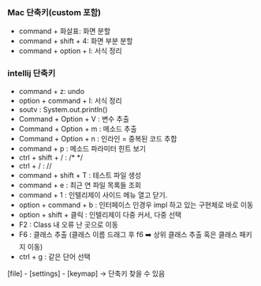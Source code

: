 ### Mac 단축키(custom 포함)
- command + 화살표: 화면 분할
- command + shift + 4: 화면 부분 분할
- command + option + l: 서식 정리

### intellij 단축키
- command + z: undo
- option + command + l: 서식 정리
- soutv : System.out.println()
- Command + Option + V : 변수 추출
- Command + Option + m : 메소드 추출
- Command + Option + n : 인라인 = 중복된 코드 추합
- command + p : 메소드 파라미터 힌트 보기 
- ctrl + shift + / : /* */
- ctrl + / : //
- command + shift + T : 테스트 파일 생성
- command + e : 최근 연 파일 목록들 조회
- command + 1 : 인텔리제이 사이드 메뉴 열고 닫기.
- option + command + b : 인터페이스 인경우 impl 하고 있는 구현체로 바로 이동
- option + shift + 클릭 : 인텔리제이 다중 커서, 다중 선택
- F2 : Class 내 오류 난 곳으로 이동
- F6 : 클래스 추출 (클래스 이름 드래그 후 f6 ➡️ 상위 클래스 추출 혹은 클래스 패키지 이동)
- ctrl + g : 같은 단어 선택

[file] - [settings] - [keymap] -> 단축키 찾을 수 있음
